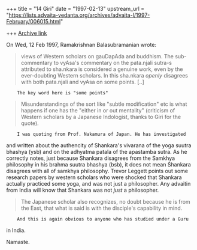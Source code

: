 +++
title = "14 Giri"
date = "1997-02-13"
upstream_url = "https://lists.advaita-vedanta.org/archives/advaita-l/1997-February/006015.html"

+++
[Archive link](https://lists.advaita-vedanta.org/archives/advaita-l/1997-February/006015.html)

On Wed, 12 Feb 1997, Ramakrishnan Balasubramanian wrote:

> views of Western scholars on gauDapAda and buddhism. The sub-commentary to
> vyAsa's commentary on the pata.njali sutra-s attributed to sha.nkara is
> considered a genuine work, even by the ever-doubting Western scholars. In this
> sha.nkara _openly_ disagrees with both pata.njali and vyAsa on some points.
[..]

        The key word here is "some points"

>
> Misunderstandings of the sort like "subtle modification" etc is what happens
> if one has the "either in or out mentality" (criticism of Western scholars by
 a
> Japanese Indologist, thanks to Giri for the quote).

        I was quoting from Prof. Nakamura of Japan. He has investigated
and written about the authencity of Shankara's vivarana of the yoga suutra
bhashya (ysb) and on the adhyatma patala of the apastamba sutra. As he
correctly notes, just because Shankara disagrees from the Samkhya
philosophy in his brahma suutra bhashya (bsb), it does not mean Shankara
disagrees with all of samkhya philosophy. Trevor Leggett points out some
research papers by western scholars who were shocked that Shankara
actually practiced some yoga, and was not just a philosopher. Any
advaitin from India will know that Shankara was not *just* a philosopher.

> The Japanese scholar also
> recognizes, no doubt because he is from the East, that what is said is with
 the
> disciple's capability in mind.

        And this is again obvious to anyone who has studied under a Guru
in India.

Namaste.

